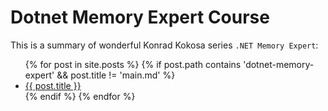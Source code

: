 # Dotnet Memory Expert Course

This is a summary of wonderful Konrad Kokosa series `.NET Memory Expert`:

<ul>
    {% for post in site.posts %}
        {% if post.path contains 'dotnet-memory-expert' && post.title != 'main.md' %}
            <li>
                <a href="{{ post.url }}">{{ post.title }}</a>
            </li>
        {% endif %}
    {% endfor %}  
</ul>
